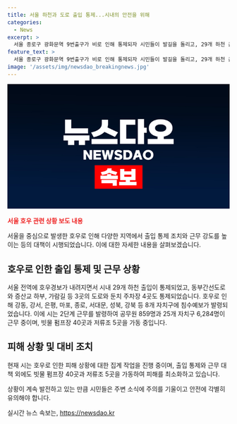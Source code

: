 ```yaml
---
title: 서울 하천과 도로 출입 통제...시내의 안전을 위해
categories:
  - News
excerpt: >
  서울 종로구 광화문역 9번출구가 비로 인해 통제되자 시민들이 발길을 돌리고, 29개 하천 출입과 도로 3곳, 주차장 4곳이 통제됐다. 강동·강서·은평·마포·종로·서대문·성북·강북 등 8개 자치구에 침수예보가 발령됐고, 서울시는 2단계 근무를 발령해 공무원과 자치구 직원이 대응 중이다. 현재 피해 상황은 집계 중이다. (출처: 연합뉴스)
feature_text: >
  서울 종로구 광화문역 9번출구가 비로 인해 통제되자 시민들이 발길을 돌리고, 29개 하천 출입과 도로 3곳, 주차장 4곳이 통제됐다. 강동·강서·은평·마포·종로·서대문·성북·강북 등 8개 자치구에 침수예보가 발령됐고, 서울시는 2단계 근무를 발령해 공무원과 자치구 직원이 대응 중이다. 현재 피해 상황은 집계 중이다. (출처: 연합뉴스)
image: '/assets/img/newsdao_breakingnews.jpg'
---
```


<p><img src="/assets/img/newsdao_breakingnews.jpg" alt="ranknews 속보" /></p>

<p><b><span style="color: #ee2323;">서울 호우 관련 상황 보도 내용</span></b></p>

<p>서울을 중심으로 발생한 호우로 인해 다양한 지역에서 출입 통제 조치와 근무 강도를 높이는 등의 대책이 시행되었습니다. 이에 대한 자세한 내용을 살펴보겠습니다.</p>

<h2 data-ke-size="size26">호우로 인한 출입 통제 및 근무 상황</h2>

<p>서울 전역에 호우경보가 내려지면서 시내 29개 하천 출입이 통제되었고, 동부간선도로와 증산교 하부, 가람길 등 3곳의 도로와 둔치 주차장 4곳도 통제되었습니다. 호우로 인해 강동, 강서, 은평, 마포, 종로, 서대문, 성북, 강북 등 8개 자치구에 침수예보가 발령되었습니다. 이에 시는 2단계 근무를 발령하여 공무원 859명과 25개 자치구 6,284명이 근무 중이며, 빗물 펌프장 40곳과 저류조 5곳을 가동 중입니다.</p>

<h2 data-ke-size="size26">피해 상황 및 대비 조치</h2>

<p>현재 시는 호우로 인한 피해 상황에 대한 집계 작업을 진행 중이며, 출입 통제와 근무 대책 외에도 빗물 펌프장 40곳과 저류조 5곳을 가동하여 피해를 최소화하고 있습니다.</p>

<p>상황이 계속 발전하고 있는 만큼 시민들은 주변 소식에 주의를 기울이고 안전에 각별히 유의해야 합니다.</p>
실시간 뉴스 속보는, <a href="https://newsdao.kr" rel="dofollow">https://newsdao.kr</a>


